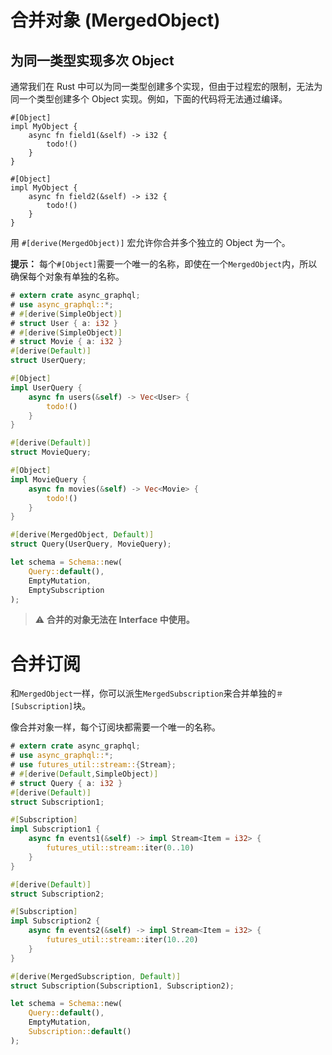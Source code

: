 # 合并对象 (MergedObject)

## 为同一类型实现多次 Object

通常我们在 Rust 中可以为同一类型创建多个实现，但由于过程宏的限制，无法为同一个类型创建多个 Object 实现。例如，下面的代码将无法通过编译。

```rust,ignore,does_not_compile
#[Object]
impl MyObject {
    async fn field1(&self) -> i32 {
        todo!()
    }
}

#[Object]
impl MyObject {
    async fn field2(&self) -> i32 {
        todo!()    
    }
}
```

用 `#[derive(MergedObject)]` 宏允许你合并多个独立的 Object 为一个。

**提示：** 每个`#[Object]`需要一个唯一的名称，即使在一个`MergedObject`内，所以确保每个对象有单独的名称。

```rust
# extern crate async_graphql;
# use async_graphql::*;
# #[derive(SimpleObject)]
# struct User { a: i32 }
# #[derive(SimpleObject)]
# struct Movie { a: i32 }
#[derive(Default)]
struct UserQuery;

#[Object]
impl UserQuery {
    async fn users(&self) -> Vec<User> {
        todo!()
    }
}

#[derive(Default)]
struct MovieQuery;

#[Object]
impl MovieQuery {
    async fn movies(&self) -> Vec<Movie> {
        todo!()
    }
}

#[derive(MergedObject, Default)]
struct Query(UserQuery, MovieQuery);

let schema = Schema::new(
    Query::default(),
    EmptyMutation,
    EmptySubscription
);
```

> ⚠️ **合并的对象无法在 Interface 中使用。**

# 合并订阅

和`MergedObject`一样，你可以派生`MergedSubscription`来合并单独的`＃[Subscription]`块。

像合并对象一样，每个订阅块都需要一个唯一的名称。

```rust
# extern crate async_graphql;
# use async_graphql::*;
# use futures_util::stream::{Stream};
# #[derive(Default,SimpleObject)]
# struct Query { a: i32 }
#[derive(Default)]
struct Subscription1;

#[Subscription]
impl Subscription1 {
    async fn events1(&self) -> impl Stream<Item = i32> {
        futures_util::stream::iter(0..10)
    }
}

#[derive(Default)]
struct Subscription2;

#[Subscription]
impl Subscription2 {
    async fn events2(&self) -> impl Stream<Item = i32> {
        futures_util::stream::iter(10..20)
    }
}

#[derive(MergedSubscription, Default)]
struct Subscription(Subscription1, Subscription2);

let schema = Schema::new(
    Query::default(),
    EmptyMutation,
    Subscription::default()
);
```
